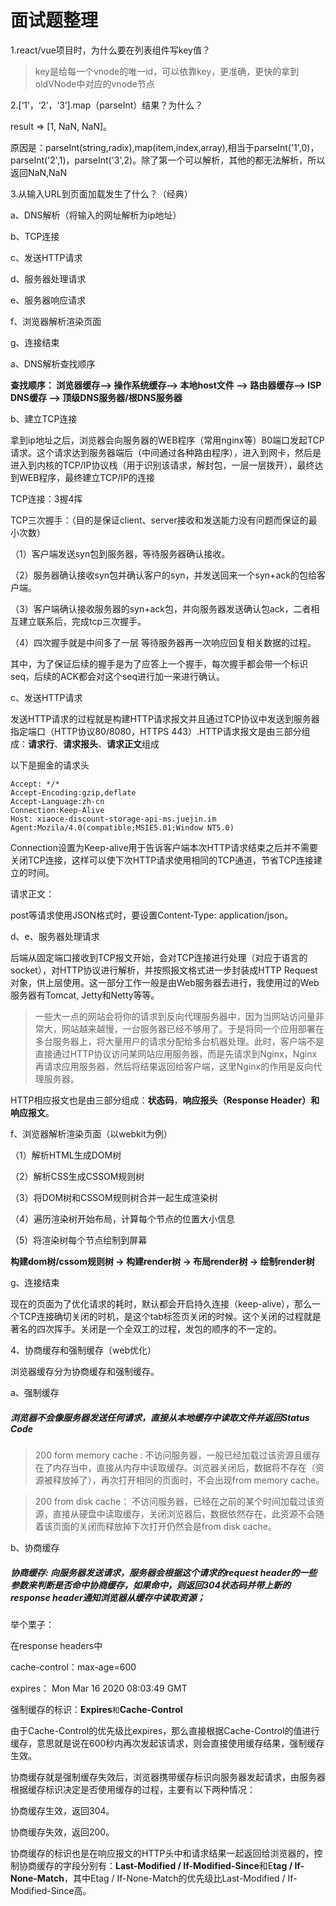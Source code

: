 # 面试题整理

1.react/vue项目时，为什么要在列表组件写key值？

> key是给每一个vnode的唯一id，可以依靠key，更准确，更快的拿到oldVNode中对应的vnode节点

2.[‘1’，‘2’，‘3’].map（parseInt）结果？为什么？

result => [1, NaN, NaN]。

原因是：parseInt(string,radix),map(item,index,array),相当于parseInt('1',0)，parseInt('2',1)，parseInt('3',2)。除了第一个可以解析，其他的都无法解析，所以返回NaN,NaN

3.从输入URL到页面加载发生了什么？（经典）

a、DNS解析（将输入的网址解析为ip地址）

b、TCP连接

c、发送HTTP请求

d、服务器处理请求

e、服务器响应请求

f、浏览器解析渲染页面

g、连接结束

a、DNS解析查找顺序

**查找顺序： 浏览器缓存--> 操作系统缓存--> 本地host文件 --> 路由器缓存--> ISP DNS缓存 --> 顶级DNS服务器/根DNS服务器**

b、建立TCP连接

拿到ip地址之后，浏览器会向服务器的WEB程序（常用nginx等）80端口发起TCP请求。这个请求达到服务器端后（中间通过各种路由程序），进入到网卡，然后是进入到内核的TCP/IP协议栈（用于识别该请求，解封包，一层一层拨开），最终达到WEB程序，最终建立TCP/IP的连接

TCP连接：3握4挥

TCP三次握手：（目的是保证client、server接收和发送能力没有问题而保证的最小次数）

（1）客户端发送syn包到服务器，等待服务器确认接收。

（2）服务器确认接收syn包并确认客户的syn，并发送回来一个syn+ack的包给客户端。

（3）客户端确认接收服务器的syn+ack包，并向服务器发送确认包ack，二者相互建立联系后，完成tcp三次握手。

（4）四次握手就是中间多了一层 等待服务器再一次响应回复相关数据的过程。

其中，为了保证后续的握手是为了应答上一个握手，每次握手都会带一个标识 seq，后续的ACK都会对这个seq进行加一来进行确认。

c、发送HTTP请求

发送HTTP请求的过程就是构建HTTP请求报文并且通过TCP协议中发送到服务器指定端口（HTTP协议80/8080，HTTPS 443）.HTTP请求报文是由三部分组成：**请求行**、**请求报头**、**请求正文**组成

以下是掘金的请求头

```
Accept: */*
Accept-Encoding:gzip,deflate 
Accept-Language:zh-cn 
Connection:Keep-Alive 
Host: xiaoce-discount-storage-api-ms.juejin.im
Agent:Mozila/4.0(compatible;MSIE5.01;Window NT5.0) 
```

Connection设置为Keep-alive用于告诉客户端本次HTTP请求结束之后并不需要关闭TCP连接，这样可以使下次HTTP请求使用相同的TCP通道，节省TCP连接建立的时间。

请求正文：

post等请求使用JSON格式时，要设置Content-Type: application/json。

d、e、服务器处理请求

后端从固定端口接收到TCP报文开始，会对TCP连接进行处理（对应于语言的socket），对HTTP协议进行解析，并按照报文格式进一步封装成HTTP Request对象，供上层使用。这一部分工作一般是由Web服务器去进行，我使用过的Web服务器有Tomcat, Jetty和Netty等等。

> 一些大一点的网站会将你的请求到反向代理服务器中，因为当网站访问量非常大，网站越来越慢，一台服务器已经不够用了。于是将同一个应用部署在多台服务器上，将大量用户的请求分配给多台机器处理。此时，客户端不是直接通过HTTP协议访问某网站应用服务器，而是先请求到Nginx，Nginx再请求应用服务器，然后将结果返回给客户端，这里Nginx的作用是反向代理服务器。

HTTP相应报文也是由三部分组成：**状态码**，**响应报头（Response Header）**和**响应报文**。

f、浏览器解析渲染页面（以webkit为例）

（1）解析HTML生成DOM树

（2）解析CSS生成CSSOM规则树

（3）将DOM树和CSSOM规则树合并一起生成渲染树

（4）遍历渲染树开始布局，计算每个节点的位置大小信息

（5）将渲染树每个节点绘制到屏幕

**构建dom树/cssom规则树 -> 构建render树 -> 布局render树 -> 绘制render树**

g、连接结束

现在的页面为了优化请求的耗时，默认都会开启持久连接（keep-alive），那么一个TCP连接确切关闭的时机，是这个tab标签页关闭的时候。这个关闭的过程就是著名的四次挥手。关闭是一个全双工的过程，发包的顺序的不一定的。

4、协商缓存和强制缓存（web优化）

浏览器缓存分为协商缓存和强制缓存。

a、强制缓存

##### 浏览器不会像服务器发送任何请求，直接从本地缓存中读取文件并返回Status Code

> 200 form memory cache : 不访问服务器，一般已经加载过该资源且缓存在了内存当中，直接从内存中读取缓存。浏览器关闭后，数据将不存在（资源被释放掉了），再次打开相同的页面时，不会出现from memory cache。

> 200 from disk cache： 不访问服务器，已经在之前的某个时间加载过该资源，直接从硬盘中读取缓存，关闭浏览器后，数据依然存在，此资源不会随着该页面的关闭而释放掉下次打开仍然会是from disk cache。

b、协商缓存

##### 协商缓存: 向服务器发送请求，服务器会根据这个请求的request header的一些参数来判断是否命中协商缓存，如果命中，则返回304状态码并带上新的response header通知浏览器从缓存中读取资源；

举个栗子：

在response headers中

cache-control：max-age=600

expires： Mon Mar 16 2020 08:03:49 GMT

强制缓存的标识：**Expires**` 和 `**Cache-Control**

由于Cache-Control的优先级比expires，那么直接根据Cache-Control的值进行缓存，意思就是说在600秒内再次发起该请求，则会直接使用缓存结果，强制缓存生效。

协商缓存就是强制缓存失效后，浏览器携带缓存标识向服务器发起请求，由服务器根据缓存标识决定是否使用缓存的过程，主要有以下两种情况：

协商缓存生效，返回304。

协商缓存失效，返回200。

协商缓存的标识也是在响应报文的HTTP头中和请求结果一起返回给浏览器的，控制协商缓存的字段分别有：**Last-Modified / If-Modified-Since**和E**tag / If-None-Match**，其中Etag / If-None-Match的优先级比Last-Modified / If-Modified-Since高。


